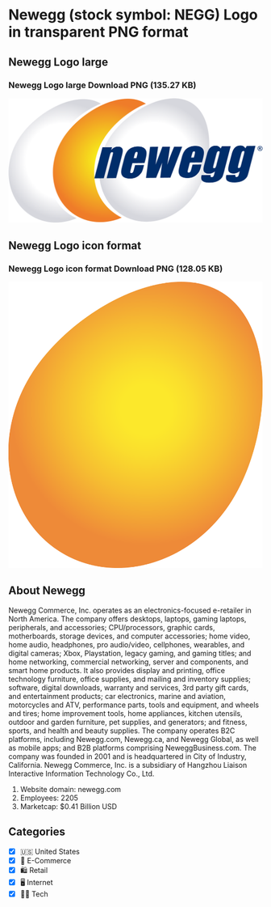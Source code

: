 # Newegg (stock symbol: NEGG) Logo in transparent PNG format

## Newegg Logo large

### Newegg Logo large Download PNG (135.27 KB)

![Newegg Logo large Download PNG (135.27 KB)](/img/orig/NEGG_BIG-05010209.png)

## Newegg Logo icon format

### Newegg Logo icon format Download PNG (128.05 KB)

![Newegg Logo icon format Download PNG (128.05 KB)](/img/orig/NEGG-9c790255.png)

## About Newegg

Newegg Commerce, Inc. operates as an electronics-focused e-retailer in North America. The company offers desktops, laptops, gaming laptops, peripherals, and accessories; CPU/processors, graphic cards, motherboards, storage devices, and computer accessories; home video, home audio, headphones, pro audio/video, cellphones, wearables, and digital cameras; Xbox, Playstation, legacy gaming, and gaming titles; and home networking, commercial networking, server and components, and smart home products. It also provides display and printing, office technology furniture, office supplies, and mailing and inventory supplies; software, digital downloads, warranty and services, 3rd party gift cards, and entertainment products; car electronics, marine and aviation, motorcycles and ATV, performance parts, tools and equipment, and wheels and tires; home improvement tools, home appliances, kitchen utensils, outdoor and garden furniture, pet supplies, and generators; and fitness, sports, and health and beauty supplies. The company operates B2C platforms, including Newegg.com, Newegg.ca, and Newegg Global, as well as mobile apps; and B2B platforms comprising NeweggBusiness.com. The company was founded in 2001 and is headquartered in City of Industry, California. Newegg Commerce, Inc. is a subsidiary of Hangzhou Liaison Interactive Information Technology Co., Ltd.

1. Website domain: newegg.com
2. Employees: 2205
3. Marketcap: $0.41 Billion USD


## Categories
- [x] 🇺🇸 United States
- [x] 🛒 E-Commerce
- [x] 🛍️ Retail
- [x] 🖥️ Internet
- [x] 👩‍💻 Tech

